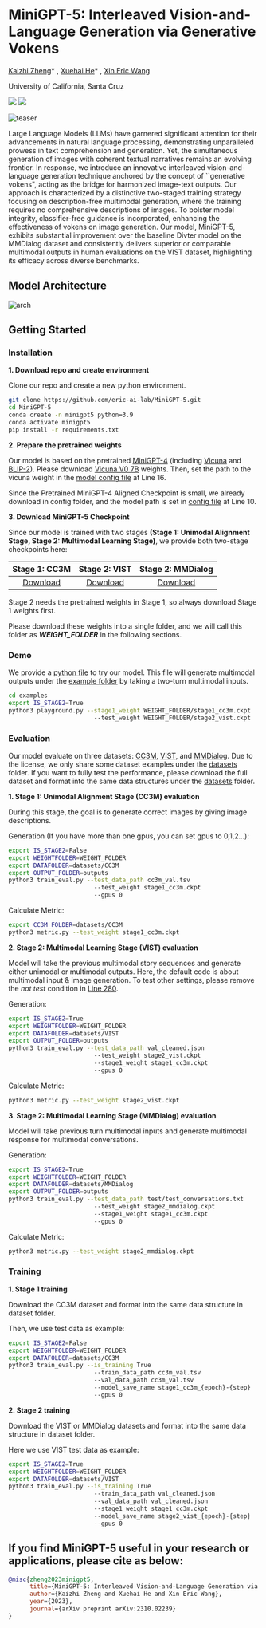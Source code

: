 # MiniGPT-5: Interleaved Vision-and-Language Generation via Generative Vokens
[Kaizhi Zheng](https://kzzheng.github.io/)* , [Xuehai He](https://scholar.google.com/citations?user=kDzxOzUAAAAJ&hl=en)* , [Xin Eric Wang](https://eric-xw.github.io/) 

University of California, Santa Cruz

<a href='https://arxiv.org/abs/2310.02239'><img src='https://img.shields.io/badge/Paper-Arxiv-red'></a> <a href='https://eric-ai-lab.github.io/minigpt-5.github.io/'><img src='https://img.shields.io/badge/Project-Page-green'></a>

![teaser](figs/teaser.png)

Large Language Models (LLMs) have garnered significant attention for their advancements in natural language processing, demonstrating unparalleled prowess in text comprehension and generation. Yet, the simultaneous generation of images with coherent textual narratives remains an evolving frontier. In response, we introduce an innovative interleaved vision-and-language generation technique anchored by the concept of ``generative vokens", acting as the bridge for harmonized image-text outputs. Our approach is characterized by a distinctive two-staged training strategy focusing on description-free multimodal generation, where the training requires no comprehensive descriptions of images.  To bolster model integrity, classifier-free guidance is incorporated, enhancing the effectiveness of vokens on image generation. Our model, MiniGPT-5, exhibits substantial improvement over the baseline Divter model on the MMDialog dataset and consistently delivers superior or comparable multimodal outputs in human evaluations on the VIST dataset, highlighting its efficacy across diverse benchmarks.

## Model Architecture
![arch](figs/structure.png)

## Getting Started
### Installation

**1. Download repo and create environment**

Clone our repo and create a new python environment.

```bash
git clone https://github.com/eric-ai-lab/MiniGPT-5.git
cd MiniGPT-5
conda create -n minigpt5 python=3.9
conda activate minigpt5
pip install -r requirements.txt
```

**2. Prepare the pretrained weights**

Our model is based on the pretrained [MiniGPT-4](https://github.com/Vision-CAIR/MiniGPT-4) (including [Vicuna](https://github.com/lm-sys/FastChat) and [BLIP-2](https://github.com/salesforce/LAVIS)). Please download [Vicuna V0 7B](https://huggingface.co/Vision-CAIR/vicuna-7b/tree/main) weights. Then, set the path to the vicuna weight in the [model config file](minigpt4/configs/models/minigpt4.yaml#L16) at Line 16.

Since the Pretrained MiniGPT-4 Aligned Checkpoint is small, we already download in config folder, and the model path is set in [config file](config/minigpt4.yaml#10) at Line 10.

**3. Download MiniGPT-5 Checkpoint**

Since our model is trained with two stages **(Stage 1: Unimodal Alignment Stage, Stage 2: Multimodal Learning Stage)**, we provide both two-stage checkpoints here:

|                                          Stage 1: CC3M                                           |                                          Stage 2: VIST                                          |                            Stage 2: MMDialog                             |
:------------------------------------------------------------------------------------------------:|:----------------------------------------------------------------------------------------------:|:----------------------------------------------------------------------------------------------:
 [Download](https://drive.google.com/file/d/1y-VUXubIzFe0iq5_CJUaE3HKhlrdn4n2/view?usp=sharing) | [Download](https://drive.google.com/file/d/1rjTsKwF8_pqcNLbdZdurqZLSpKoo2K9F/view?usp=drive_link) | [Download](https://drive.google.com/file/d/1ehyX8Ykn1pbU5J8yM47catSswId0m5FZ/view?usp=drive_link)

Stage 2 needs the pretrained weights in Stage 1, so always download Stage 1 weights first. 

Please download these weights into a single folder, and we will call this folder as ***WEIGHT_FOLDER*** in the following sections.

### Demo
We provide a [python file](examples/playground.py) to try our model. This file will generate multimodal outputs under the [example folder](examples/) by taking a two-turn multimodal inputs.

```bash
cd examples
export IS_STAGE2=True
python3 playground.py --stage1_weight WEIGHT_FOLDER/stage1_cc3m.ckpt 
                        --test_weight WEIGHT_FOLDER/stage2_vist.ckpt
```

### Evaluation
Our model evaluate on three datasets: [CC3M](https://ai.google.com/research/ConceptualCaptions/download), [VIST](https://visionandlanguage.net/VIST/), and [MMDialog](https://github.com/victorsungo/MMDialog). Due to the license, we only share some dataset examples under the [datasets](datasets/) folder. If you want to fully test the performance, please download the full dataset and format into the same data structures under the [datasets](datasets/) folder.

**1. Stage 1: Unimodal Alignment Stage (CC3M) evaluation**

During this stage, the goal is to generate correct images by giving image descriptions.

Generation (If you have more than one gpus, you can set gpus to 0,1,2...):
```bash
export IS_STAGE2=False
export WEIGHTFOLDER=WEIGHT_FOLDER
export DATAFOLDER=datasets/CC3M
export OUTPUT_FOLDER=outputs
python3 train_eval.py --test_data_path cc3m_val.tsv 
                        --test_weight stage1_cc3m.ckpt
                        --gpus 0
```

Calculate Metric:
```bash
export CC3M_FOLDER=datasets/CC3M
python3 metric.py --test_weight stage1_cc3m.ckpt
```

**2. Stage 2: Multimodal Learning Stage (VIST) evaluation**

Model will take the previous multimodal story sequences and generate either unimodal or multimodal outputs. Here, the default code is about multimodal input & image generation. To test other settings, please remove the *not test* condition in [Line 280](dataloader.py#280).

Generation:
```bash
export IS_STAGE2=True
export WEIGHTFOLDER=WEIGHT_FOLDER
export DATAFOLDER=datasets/VIST
export OUTPUT_FOLDER=outputs
python3 train_eval.py --test_data_path val_cleaned.json 
                        --test_weight stage2_vist.ckpt
                        --stage1_weight stage1_cc3m.ckpt
                        --gpus 0
```

Calculate Metric:
```bash
python3 metric.py --test_weight stage2_vist.ckpt
```

**3. Stage 2: Multimodal Learning Stage (MMDialog) evaluation**

Model will take previous turn multimodal inputs and generate multimodal response for multimodal conversations.

Generation:
```bash
export IS_STAGE2=True
export WEIGHTFOLDER=WEIGHT_FOLDER
export DATAFOLDER=datasets/MMDialog
export OUTPUT_FOLDER=outputs
python3 train_eval.py --test_data_path test/test_conversations.txt 
                        --test_weight stage2_mmdialog.ckpt
                        --stage1_weight stage1_cc3m.ckpt
                        --gpus 0
```

Calculate Metric:
```bash
python3 metric.py --test_weight stage2_mmdialog.ckpt
```

### Training

**1. Stage 1 training**

Download the CC3M dataset and format into the same data structure in dataset folder.

Then, we use test data as example:
```bash
export IS_STAGE2=False
export WEIGHTFOLDER=WEIGHT_FOLDER
export DATAFOLDER=datasets/CC3M
python3 train_eval.py --is_training True
                        --train_data_path cc3m_val.tsv
                        --val_data_path cc3m_val.tsv
                        --model_save_name stage1_cc3m_{epoch}-{step}
                        --gpus 0
```

**2. Stage 2 training**

Download the VIST or MMDialog datasets and format into the same data structure in dataset folder.

Here we use VIST test data as example:
```bash
export IS_STAGE2=True
export WEIGHTFOLDER=WEIGHT_FOLDER
export DATAFOLDER=datasets/VIST
python3 train_eval.py --is_training True
                        --train_data_path val_cleaned.json
                        --val_data_path val_cleaned.json
                        --stage1_weight stage1_cc3m.ckpt
                        --model_save_name stage2_vist_{epoch}-{step}
                        --gpus 0
```

## If you find MiniGPT-5 useful in your research or applications, please cite as below:
```bibtex
@misc{zheng2023minigpt5,
      title={MiniGPT-5: Interleaved Vision-and-Language Generation via Generative Vokens}, 
      author={Kaizhi Zheng and Xuehai He and Xin Eric Wang},
      year={2023},
      journal={arXiv preprint arXiv:2310.02239}
}
```
